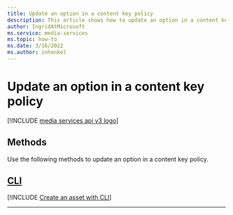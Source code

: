```yaml
---
title: Update an option in a content key policy
description: This article shows how to update an option in a content key policy.
author: IngridAtMicrosoft
ms.service: media-services
ms.topic: how-to
ms.date: 3/16/2022
ms.author: inhenkel
---
```


# Update an option in a content key policy

[!INCLUDE [media services api v3 logo](./includes/v3-hr.md)]

## Methods

Use the following methods to update an option in a content key policy.

## [CLI](#tab/cli/)

[!INCLUDE [Create an asset with CLI](includes/task-update-option-content-key-policy-cli.md)]

---

